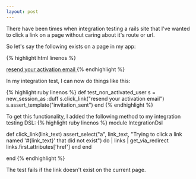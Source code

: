 ```yaml
---
layout: post
---
```

There have been times when integration testing a rails site that I've wanted to click a link on a page without caring about it's route or url.

So let's say the following exists on a page in my app:

{% highlight html linenos %}
<html>
  <a href="http://meresheep.com/users/4;resend_activation_email">
      resend your activation email
  </a>
</html>
{% endhighlight %}

In my integration test, I can now do things like this:

{% highlight ruby linenos %}
def test_non_activated_user
  s = new_session_as :duff
  s.click_link("resend your activation email")
  s.assert_template("invitation_sent")
end
{% endhighlight %}

To get this functionality, I added the following method to my integration testing DSL:
{% highlight ruby linenos %}
module IntegrationDsl

  def click_link(link_text)
    assert_select("a", link_text, "Trying to click a link named '#{link_text}' that did not exist") do | links |
      get_via_redirect links.first.attributes['href']
    end
  end

end
{% endhighlight %}

The test fails if the link doesn't exist on the current page.

